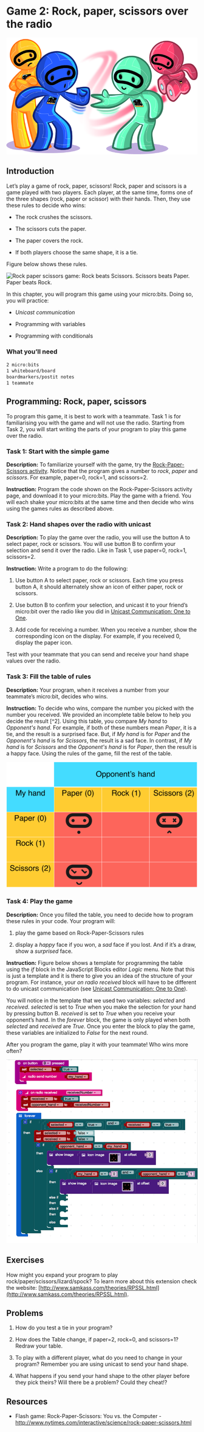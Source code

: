Game 2: Rock, paper, scissors over the radio
============================================

![Chapter 7 image](chapter7.png)

Introduction
------------

Let’s play a game of rock, paper, scissors! Rock, paper and scissors is
a game played with two players. Each player, at the same time, forms one
of the three shapes (rock, paper or scissor) with their hands. Then,
they use these rules to decide who wins:

- The rock crushes the scissors.

- The scissors cuts the paper.

- The paper covers the rock.

- If both players choose the same shape, it is a tie.

Figure below shows these rules.

![Rock paper scissors game: Rock beats Scissors. Scissors beats Paper. Paper beats Rock.](Rock-paper-scissors.png)

In this chapter, you will program this game using your micro:bits. Doing
so, you will practice:

- *Unicast communication*

- Programming with variables

- Programming with conditionals

### What you’ll need

    2 micro:bits
    1 whiteboard/board
    boardmarkers/postit notes
    1 teammate

Programming: Rock, paper, scissors
----------------------------------

To program this game, it is best to work with a teammate. Task 1 is for
familiarising you with the game and will not use the radio. Starting
from Task 2, you will start writing the parts of your program to play
this game over the radio.

### Task 1: Start with the simple game

**Description:** To familiarize yourself with the game, try the
[Rock-Paper-Scissors activity](https://www.microbit.co.uk/blocks/lessons/rock-paper-scissors/activity).
Notice that the program gives a number to *rock*, *paper* and
*scissors*. For example, paper=0, rock=1, and scissors=2.

**Instruction:** Program the code shown on the Rock-Paper-Scissors
activity page, and download it to your micro:bits. Play the game with a
friend. You will each shake your micro:bits at the same time and then
decide who wins using the games rules as described above.

### Task 2: Hand shapes over the radio with unicast

**Description:** To play the game over the radio, you will use the button A to select paper, rock or scissors.  You will use button B to confirm your
selection and send it over the radio. Like in Task 1, use paper=0, rock=1, scissors=2.

**Instruction:** Write a program to do the following:

1. Use button A to select paper, rock or scissors. Each time you press button A, it should alternately show an icon of either paper, rock or scissors.

2. Use button B to confirm your selection, and unicast it to your friend’s micro:bit over the radio like you did in [Unicast Communication: One to One](../unicast).

3. Add code for receiving a number. When you receive a number, show the corresponding icon  on the display. For example, if you received 0, display the paper icon. 

Test with your teammate that you can send and receive your hand shape values over the radio.

### Task 3: Fill the table of rules

**Description:** Your program, when it receives a number from your
teammate’s micro:bit, decides who wins.

**Instruction:** To decide who
wins, compare the number you picked with the number you received. We
provided an incomplete table below to help you decide the result [^2]. Using this table, you
compare *My hand* to *Opponent's hand*. For example, if both of these
numbers mean *Paper*, it is a tie, and the result is a surprised face.
But, if *My hand* is for *Paper* and the *Opponent's hand* is for
*Scissors*, the result is a sad face. In contrast, if *My hand* is
for *Scissors* and the *Opponent's hand* is for *Paper*, then the result
is a happy face. Using the rules of the game, fill the rest of the table.

![Rock paper scissors table<](IncompleteRockPaperScissorsTable.png)

### Task 4: Play the game

**Description:** Once you filled the table, you need to decide how to
program these rules in your code. Your program will:

1. play the game based on Rock-Paper-Scissors rules

2. display a *happy* face if you won, a *sad* face if you lost. And if it’s a draw, show a *surprised* face.

**Instruction:** Figure below shows a
template for programming the table using the *if* block in the JavaScript Blocks editor
*Logic* menu. Note that this is just a template and it is there to give
you an idea of the structure of your program. For instance, your *on radio received* block will have to be different to do unicast communication (see [Unicast Communication: One to One](../unicast)).

You will notice in the template that we used two variables: *selected* and *received*.
*selected* is set to *True* when you make the selection for your hand by pressing button B. *received* is set to *True* when you receive your opponent’s hand. In the *forever* block,
the game is only played when both *selected* and *received* are *True*. Once you enter the block to play the game, these variables are initialized to *False* for the next round.

After you program the game, play it with your teammate! Who
wins more often?

![Rock paper scissors: A template for programming the rules](RockPaperScissors_rules.png)

Exercises
---------

How might you expand your program to play rock/paper/scissors/lizard/spock? To learn more about this extension check the website: [http://www.samkass.com/theories/RPSSL.html](http://www.samkass.com/theories/RPSSL.html).

Problems
--------

1. How do you test a tie in your program?

2. How does the Table change, if paper=2, rock=0, and scissors=1? Redraw your table.

3. To play with a different player, what do you need to change in your program? Remember you are using unicast to send your hand shape.

4. What happens if you send your hand shape to the other player before they pick theirs? Will there be a problem? Could they cheat!?

Resources
---------

- Flash game: Rock-Paper-Scissors: You vs. the Computer -
    <http://www.nytimes.com/interactive/science/rock-paper-scissors.html>

